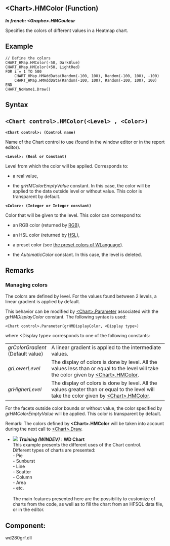 


## &lt;Chart&gt;.HMColor (Function)

***In french: &lt;Graphe&gt;.HMCouleur***



<a name="XUse"></a>
<a name="Use"></a>
<a name="description"></a>
Specifies the colors of different values in a Heatmap chart.


<a name="Example1"></a>
<a name="sample_code"></a>

## Example


```wl
// Define the colors
CHART_HMap.HMColor(-50, DarkBlue)
CHART_HMap.HMColor(+50, LightRed)
FOR i = 1 TO 500
	CHART_HMap.HMAddData(Random(-100, 100), Random(-100, 100), -100)
	CHART_HMap.HMAddData(Random(-100, 100), Random(-100, 100), 100)
END
CHART_NoName1.Draw()
```

<a name="XSYNTAX"></a>

## Syntax
<a name="SYNTAX1"></a>

`<Chart control>.HMColor(<Level> , <Color>)`
---

**`<Chart control>: (Control name)`**

Name of the Chart control to use (found in the window editor or in the report editor).


**`<Level>: (Real or Constant)`**

Level from which the color will be applied. Corresponds to: 

- a real value,

- the *grHMColorEmptyValue* constant. In this case, the color will be applied to the data outside level or without value. This color is transparent by default.




**`<Color>: (Integer or Integer constant)`**

Color that will be given to the level. This color can correspond to:

- an RGB color (returned by [RGB](../WDLang1/3029012.md)),

- an HSL color (returned by [HSL](../WDLang1/3029057.md)),

- a preset color (see [the preset colors of WLanguage](../WDLang5/3010002.md)).  

- the *AutomaticColor* constant. In this case, the level is deleted.






<a name="NOTE0"></a>
<a name="NOTE0_1"></a>

## Remarks


### Managing colors
<a name="managing_colors_ELTPARAGRAPHE000225"></a>

The colors are defined by level. For the values found between 2 levels, a linear gradient is applied by default.

This behavior can be modified by [&lt;Chart&gt;.Parameter](../WDLang3/1000024115.md) associated with the *grHMDisplayColor* constant. The following syntax is used:

```txt
<Chart control>.Parameter(grHMDisplayColor, <Display type>)
```



 where &lt;Display type&gt; corresponds to one of the following constants:



|   |   |
| --- | --- |
| *grColorGradient*<br>(Default value) | A linear gradient is applied to the intermediate values. |
| *grLowerLevel* | The display of colors is done by level. All the values less than or equal to the level will take the color given by [&lt;Chart&gt;.HMColor](../WDLang3/1000024080.md). |
| *grHigherLevel* | The display of colors is done by level. All the values greater than or equal to the level will take the color given by [&lt;Chart&gt;.HMColor](../WDLang3/1000024080.md). |


For the facets outside color bounds or without value, the color specified by *grHMColorEmptyValue* will be applied. This color is transparent by default.

Remark: The colors defined by **&lt;Chart&gt;.HMColor** will be taken into account during the next call to [&lt;Chart&gt;.Draw](../WDLang3/1000024062.md).


- ![](https://doc.pcsoft.fr/en-US/images/image.awp?langid=3&name=WDChart.gif) ***Training (WINDEV)*** : **WD Chart** <br>This example presents the different uses of the Chart control.<br>Different types of charts are presented: <br>- Pie<br>- Sunburst<br>- Line<br>- Scatter<br>- Column<br>- Area<br>- etc.<br><br>The main features presented here are the possibility to customize of charts from the code, as well as to fill the chart from an HFSQL data file, or in the editor.

<a name="XComponent"></a>

## Component:
wd280grf.dll

